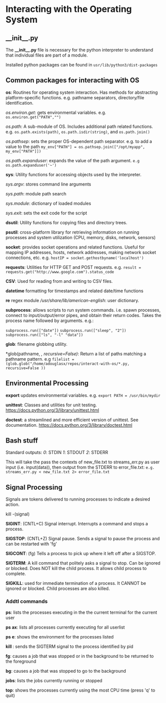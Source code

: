 # Interacting with the Operating System #

## \_\_init\_\_.py ##
The **\_\_init\_\_.py** file is necessary for the python interpreter to understand that individual
files are part of a module.

Installed python packages can be found in ```usr/lib/python3/dist-packages```

## Common packages for interacting with OS ##

**os**: Routines for operating system interaction. Has methods for abstracting platform-specific functions. e.g. pathname separators, directory/file identification.

*os.environ.get*: gets environmental variables. e.g. ```os.environ.get("PATH","")```

*os.path*: A sub-module of OS. Includes additional path related functions. e.g. ```os.path.exists(path)```, ```os.path.isdir(string)```, and  ```os.path.join()```

*os.pathsep*: sets the proper OS-dependent path separator. e.g. to add a value to the path ```my_env["PATH"] = os.pathsep.join(["/opt/myapp", my_env["PATH"]])```

*os.path.expanduser*: expands the value of the path argument.  ```e.g os.path.expanduser('~')```

**sys**: Utility functions for accessing objects used by the interpreter.

*sys.argv*: stores command line arguments

*sys.path*: module path search

*sys.module*: dictionary of loaded modules

*sys.exit*: sets the exit code for the script

**dsutil**: Utility functions for copying files and directory trees.

**psutil**: cross-platform library for retrieving information on running processes and system utilization (CPU, memory, disks, network, sensors)

**socket**: provides socket operations and related functions. Useful for mapping IP addresses, hosts, network addresses, making network socket connections, etc. e.g. ```hostIP = socket.gethostbyname('localhost')```

**requests**: Utilities for HTTP GET and POST requests. e.g. ```result = requests.get("http://www.google.com").status_code```

**CSV**: Used for reading from and writing to CSV files.

**datetime** formatting for timestamps and related date/time functions

**re** regex module
    */usr/share/lib/american-english*: user dictionary.

**subprocess**:  allows scripts to run system commands. i.e. spawn processes, connect to input/output/error pipes, and obtain their return codes. Takes the process name followed by arguments. e.g.:

``subprocess.run(["date"])``
``subprocess.run(["sleep", "2"])``
``subprocess.run(["ls", "-l" "data"])``

**glob**: filename globbing utility.

*glob(pathname, *, recursive=False)*: Return a list of paths matching a pathname pattern. e.g ```filelist = (glob.glob("/home/adouglasx/repos/interact-with-os/*.py, recursive=False ))```

## Environmental Processing ##

**export** updates environmental variables. e.g. ```export PATH = /usr/bin/mydir```

**unittest**: Classes and utilities for unit testing. https://docs.python.org/3/library/unittest.html

**doctest**: a streamlined and more efficient version of unittest.  See documentation. https://docs.python.org/3/library/doctest.html

## Bash stuff ##
Standard outputs:
*0*: STDIN
*1*: STDOUT
*2*: STDERR

This will take the pass the contexts of new_file.txt to streams_err.py as user input  (i.e. input(data)),  then output from the STDERR to error_file.txt: ```e.g. streams_err.py < new_file.txt 2> error_file.txt```

## Signal Processing ##
Signals are tokens delivered to running processes to indicate a desired action.

kill -(signal) <process>

**SIGINT**: (CNTL+C) Signal interrupt.  Interrupts a command and stops a process.

**SIGSTOP**: (CNTL+Z) Signal pause. Sends a signal to pause the process and can be restarted with 'fg'

**SIGCONT**: (fg) Tells a process to pick up where it left off after a SIGSTOP.

**SIGTERM**: A kill command that politely asks a signal to stop. Can be ignored or blocked. Does NOT kill the child process. It allows child process to complete.

**SIGKILL**: used for immediate termination of a process. It CANNOT be ignored or blocked. Child processes are also killed.

### Addtl commands ###
**ps**: lists the processes executing in the the current terminal for the current user

**ps ax**: lists all processes currently executing for all userlist

**ps e**: shows the environment for the processes listed

**kill <PID>**: sends the SIGTERM signal to the process identified by pid

**fg**: causes a job that was stopped or in the background to be returned to the foreground

**bg**: causes a job that was stopped to go to the background

**jobs**: lists the jobs currently running or stopped

**top**: shows the processes currently using the most CPU time (press 'q' to quit)
